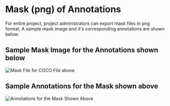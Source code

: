# Mask (png) of Annotations

For entire project, project administrators can export mask files in png format. A sample mask image and it's corresponding annotations are shown below:

## Sample Mask Image for the Annotations shown below

![Mask File for COCO File above](/assets/images/000045.png)

## Sample Annotations for the Mask shown above

![Annotations for the Mask Shown Above](/assets/images/Annotations.png)

